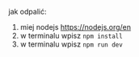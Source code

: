 jak odpalić:

1. miej nodejs https://nodejs.org/en
2. w terminalu wpisz `npm install`
3. w terminalu wpisz `npm run dev`
